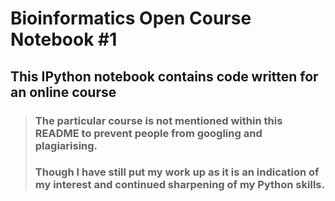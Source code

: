 # Bioinformatics Open Course Notebook #1

## This IPython notebook contains code written for an online course
> ### The particular course is not mentioned within this README to prevent people from googling and plagiarising.
> ### Though I have still put my work up as it is an indication of my interest and continued sharpening of my Python skills.


